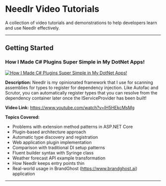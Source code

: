 # Needlr Video Tutorials

A collection of video tutorials and demonstrations to help developers learn and use Needlr effectively.

---

## Getting Started

### How I Made C# Plugins Super Simple in My DotNet Apps!
[![How I Made C# Plugins Super Simple in My DotNet Apps!](https://img.youtube.com/vi/IH5HEkcMsMg/maxresdefault.jpg)](https://www.youtube.com/watch?v=IH5HEkcMsMg)

**Description:** Needlr is my opinionated framework that I use for scanning assemblies for types to register for dependency injection. Like Autofac and Scrutor, you can automatically register types that you can resolve from the dependency container later once the IServiceProvider has been built!

**Video Link:** https://www.youtube.com/watch?v=IH5HEkcMsMg

**Topics Covered:**
- Problems with extension method patterns in ASP.NET Core
- Plugin-based architecture approach
- Automatic type discovery and registration
- Web application plugin implementation
- Comparison with traditional DI setup patterns
- Fluent builder syntax with Syringe class
- Weather forecast API example transformation
- How Needlr keeps entry points thin
- Real-world usage in BrandGhost (https://www.brandghost.ai) application

---
